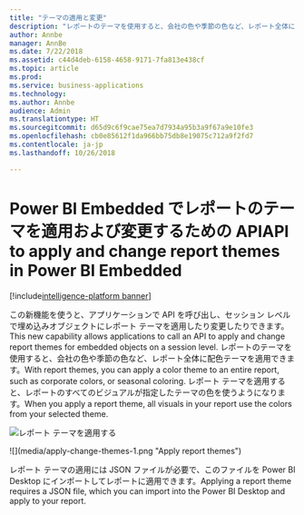 ```yaml
---
title: "テーマの適用と変更"
description: "レポートのテーマを使用すると、会社の色や季節の色など、レポート全体に配色テーマを適用できます。"
author: Annbe
manager: AnnBe
ms.date: 7/22/2018
ms.assetid: c44d4deb-6158-4658-9171-7fa813e438cf
ms.topic: article
ms.prod: 
ms.service: business-applications
ms.technology: 
ms.author: Annbe
audience: Admin
ms.translationtype: HT
ms.sourcegitcommit: d65d9c6f9cae75ea7d7934a95b3a9f67a9e10fe3
ms.openlocfilehash: cb0e85612f1da966bb75db8e19075c712a9f2fd7
ms.contentlocale: ja-jp
ms.lasthandoff: 10/26/2018

---
```

# <a name="api-to-apply-and-change-report-themes-in-power-bi-embedded"></a><span data-ttu-id="b801f-103">Power BI Embedded でレポートのテーマを適用および変更するための API</span><span class="sxs-lookup"><span data-stu-id="b801f-103">API to apply and change report themes in Power BI Embedded</span></span>

[!include[intelligence-platform banner](../../includes/intelligence-platform.md)]




<span data-ttu-id="b801f-104">この新機能を使うと、アプリケーションで API を呼び出し、セッション レベルで埋め込みオブジェクトにレポート テーマを適用したり変更したりできます。</span><span class="sxs-lookup"><span data-stu-id="b801f-104">This new capability allows applications to call an API to apply and change report themes for embedded objects on a session level.</span></span> <span data-ttu-id="b801f-105">レポートのテーマを使用すると、会社の色や季節の色など、レポート全体に配色テーマを適用できます。</span><span class="sxs-lookup"><span data-stu-id="b801f-105">With report themes, you can apply a color theme to an entire report, such as corporate colors, or seasonal coloring.</span></span> <span data-ttu-id="b801f-106">レポート テーマを適用すると、レポートのすべてのビジュアルが指定したテーマの色を使うようになります。</span><span class="sxs-lookup"><span data-stu-id="b801f-106">When you apply a report theme, all visuals in your report use the colors from your selected theme.</span></span>

<span data-ttu-id="b801f-107">![](media/apply-change-themes-1.png "レポート テーマを適用する")
<!-- picture --></span><span class="sxs-lookup"><span data-stu-id="b801f-107">![](media/apply-change-themes-1.png "Apply report themes")
<!-- picture --></span></span>


<span data-ttu-id="b801f-108">レポート テーマの適用には JSON ファイルが必要で、このファイルを Power BI Desktop にインポートしてレポートに適用できます。</span><span class="sxs-lookup"><span data-stu-id="b801f-108">Applying a report theme requires a JSON file, which you can import into the Power BI Desktop and apply to your report.</span></span> 

